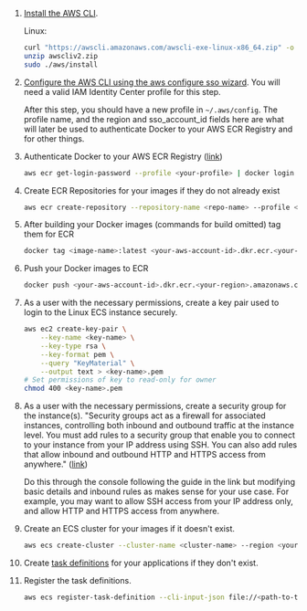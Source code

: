 1. [Install the AWS CLI](https://docs.aws.amazon.com/cli/latest/userguide/getting-started-install.html).
    
    Linux:
    ```bash
    curl "https://awscli.amazonaws.com/awscli-exe-linux-x86_64.zip" -o "awscliv2.zip"
    unzip awscliv2.zip
    sudo ./aws/install
    ```
    
2. [Configure the AWS CLI using the aws configure sso wizard](https://docs.aws.amazon.com/cli/latest/userguide/sso-configure-profile-token.html#sso-configure-profile-token-auto-sso). You will need a valid IAM Identity Center profile for this step.

    After this step, you should have a new profile in `~/.aws/config`. The profile name, and the region and sso_account_id fields here are what will later be used to authenticate Docker to your AWS ECR Registry and for other things.

3. Authenticate Docker to your AWS ECR Registry ([link](https://docs.aws.amazon.com/AmazonECR/latest/userguide/registry_auth.html#registry-auth-token))
    ```bash
    aws ecr get-login-password --profile <your-profile> | docker login --username AWS --password-stdin <your-aws-account-id>.dkr.ecr.<your-region>.amazonaws.com
    ```
    
4. Create ECR Repositories for your images if they do not already exist
    ```bash
    aws ecr create-repository --repository-name <repo-name> --profile <your-profile>
    ```
    
5. After building your Docker images (commands for build omitted) tag them for ECR
    ```bash
    docker tag <image-name>:latest <your-aws-account-id>.dkr.ecr.<your-region>.amazonaws.com/<repo-name>:latest
    ```

6. Push your Docker images to ECR
    ```bash
    docker push <your-aws-account-id>.dkr.ecr.<your-region>.amazonaws.com/<repo-name>:latest
    ```

7. As a user with the necessary permissions, create a key pair used to login to the Linux ECS instance securely.
    ```bash
    aws ec2 create-key-pair \
        --key-name <key-name> \
        --key-type rsa \
        --key-format pem \
        --query "KeyMaterial" \
        --output text > <key-name>.pem
    # Set permissions of key to read-only for owner
    chmod 400 <key-name>.pem
    ```
8. As a user with the necessary permissions, create a security group for the instance(s). "Security groups act as a firewall for associated instances, controlling both inbound and outbound traffic at the instance level. You must add rules to a security group that enable you to connect to your instance from your IP address using SSH. You can also add rules that allow inbound and outbound HTTP and HTTPS access from anywhere." ([link](https://docs.aws.amazon.com/AWSECS/latest/UserGuide/get-set-up-for-amazon-ec2.html#create-a-base-security-group))

    Do this through the console following the guide in the link but modifying basic details and inbound rules as makes sense for your use case. For example, you may want to allow SSH access from your IP address only, and allow HTTP and HTTPS access from anywhere.

9. Create an ECS cluster for your images if it doesn't exist.
    ```bash
    aws ecs create-cluster --cluster-name <cluster-name> --region <your-aws-region>
    ```

10. Create [task definitions](https://docs.aws.amazon.com/AmazonECS/latest/developerguide/task_definitions.html) for your applications if they don't exist.

11. Register the task definitions.
    ```bash
    aws ecs register-task-definition --cli-input-json file://<path-to-task-definition>.json
    ```